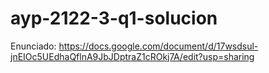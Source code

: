 # ayp-2122-3-q1-solucion

Enunciado: https://docs.google.com/document/d/17wsdsul-jnEIOc5UEdhaQflnA9JbJDptraZ1cROkj7A/edit?usp=sharing
